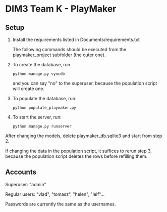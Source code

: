 DIM3 Team K - PlayMaker
====

Setup
----

1.  Install the requirements listed in Documents/requirements.txt

    The following commands should be executed from the playmaker_project subfolder (the outer one).

2.  To create the database, run

        python manage.py syncdb

    and you can say "no" to the superuser, because the population script will create one.

3.  To populate the database, run:

        python populate_playmaker.py

4.  To start the server, run:

        python manage.py runserver

After changing the models, delete playmaker_db.sqlite3 and start from step 2.

If changing the data in the population script, it suffices to rerun step 3,
because the population script deletes the rows before refilling them.

Accounts
----

Superuser: "admin"

Regular users: "vlad", "tomasz", "helen", "leif"...

Passwords are currently the same as the usernames.


